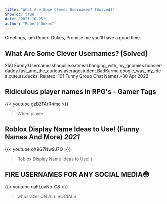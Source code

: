 ```yaml
---
title: "What Are Some Clever Usernames? [Solved]"
ShowToc: true 
date: "2021-10-25"
author: "Robert Dukes" 
---
```


Greetings, iam Robert Dukes, Promise me you’ll have a good time.
## What Are Some Clever Usernames? [Solved]
250 Funny Usernamesshaquille.oatmeal.hanging_with_my_gnomies.hoosier-daddy.fast_and_the_curious.averagestudent.BadKarma.google_was_my_idea.cute.as.ducks. Related: 101 Funny Group Chat Names.•30 Apr 2022

## Ridiculous player names in RPG's - Gamer Tags
{{< youtube gzBZFArR4mc >}}
>When player 

## Roblox Display Name Ideas to Use! (Funny Names And More) *2021*
{{< youtube qX9G7Nw9J7Q >}}
>Roblox Display Name Ideas to Use! (

## FIRE USERNAMES FOR ANY SOCIAL MEDIA😳
{{< youtube qaFLuvNp-C8 >}}
>whosrazer ON ALL SOCIALS.

